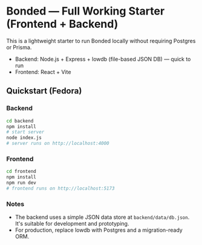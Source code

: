 # Bonded — Full Working Starter (Frontend + Backend)

This is a lightweight starter to run Bonded locally without requiring Postgres or Prisma.
- Backend: Node.js + Express + lowdb (file-based JSON DB) — quick to run
- Frontend: React + Vite

## Quickstart (Fedora)

### Backend
```bash
cd backend
npm install
# start server
node index.js
# server runs on http://localhost:4000
```

### Frontend
```bash
cd frontend
npm install
npm run dev
# frontend runs on http://localhost:5173
```

### Notes
- The backend uses a simple JSON data store at `backend/data/db.json`. It's suitable for development and prototyping.
- For production, replace lowdb with Postgres and a migration-ready ORM.
